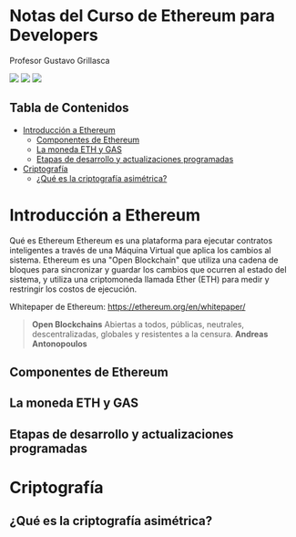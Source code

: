 # Notas del Curso de Ethereum para Developers

Profesor Gustavo Grillasca

![](https://static.platzi.com/media/avatars/Platzi-f730e65b-e92b-44d3-81c0-5c59c4dc4658.png) ![](https://static.platzi.com/media/learningpath/badges/29fa8885-7536-44ba-8aea-7b32c8e39cc8.jpg) ![](https://static.platzi.com/media/achievements/piezas-ethereum-developers_badge-2bb9aed8-f119-429b-b925-7ca075749d3b.png)

## Tabla de Contenidos

- [Introducción a Ethereum](#introducción-a-ethereum)
  - [Componentes de Ethereum](#componentes-de-ethereum)
  - [La moneda ETH y GAS](#la-moneda-eth-y-gas) 
  - [Etapas de desarrollo y actualizaciones programadas](#la-moneda-eth-y-gas) 
- [Criptografía](#criptografía)
  - [¿Qué es la criptografía asimétrica?](#qué-es-la-criptografía-asimétrica)


# Introducción a Ethereum

Qué es Ethereum Ethereum es una plataforma para ejecutar contratos inteligentes a través de una Máquina Virtual que aplica los cambios al sistema.  Ethereum es una "Open Blockchain" que utiliza una cadena de bloques para sincronizar y guardar los cambios que ocurren al estado del sistema, y ​​utiliza una criptomoneda llamada Ether (ETH) para medir y restringir los costos de ejecución.

Whitepaper de Ethereum: https://ethereum.org/en/whitepaper/

> **Open Blockchains** Abiertas a todos, públicas, neutrales, descentralizadas, globales y resistentes a la censura.  **Andreas Antonopoulos**



## Componentes de Ethereum

## La moneda ETH y GAS

## Etapas de desarrollo y actualizaciones programadas


# Criptografía

## ¿Qué es la criptografía asimétrica?